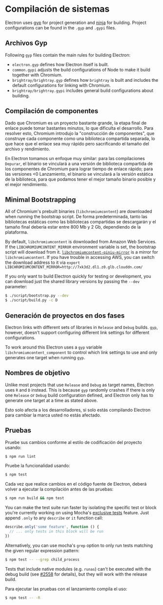 # Compilación de sistemas

Electron uses [gyp](https://gyp.gsrc.io/) for project generation and [ninja](https://ninja-build.org/) for building. Project configurations can be found in the `.gyp` and `.gypi` files.

## Archivos Gyp

Following `gyp` files contain the main rules for building Electron:

* `electron.gyp` defines how Electron itself is built.
* `common.gypi` adjusts the build configurations of Node to make it build together with Chromium.
* `brightray/brightray.gyp` defines how `brightray` is built and includes the default configurations for linking with Chromium.
* `brightray/brightray.gypi` includes general build configurations about building.

## Compilación de componentes

Dado que Chromium es un proyecto bastante grande, la etapa final de enlace puede tomar bastantes minutos, lo que dificulta el desarrollo. Para resolver esto, Chromium introdujo la "construcción de componentes", que construye cada componente como una biblioteca compartida separada, lo que hace que el enlace sea muy rápido pero sacrificando el tamaño del archivo y rendimiento.

En Electron tomamos un enfoque muy similar: para las compilaciones `Depurar`, el binario se vinculará a una versión de biblioteca compartida de los componentes de Chromium para lograr tiempo de enlace rápido; para las versiones <0 Lanzamiento</code>, el binario se vinculará a la versión estática de la biblioteca, para que podamos tener el mejor tamaño binario posible y el mejor rendimiento.

## Minimal Bootstrapping

All of Chromium's prebuilt binaries (`libchromiumcontent`) are downloaded when running the bootstrap script. De forma predeterminada, tanto las bibliotecas estáticas como las bibliotecas compartidas se descargarán y el tamaño final debería estar entre 800 Mb y 2 Gb, dependiendo de la plataforma.

By default, `libchromiumcontent` is downloaded from Amazon Web Services. If the `LIBCHROMIUMCONTENT_MIRROR` environment variable is set, the bootstrap script will download from it. [`libchromiumcontent-qiniu-mirror`](https://github.com/hokein/libchromiumcontent-qiniu-mirror) is a mirror for `libchromiumcontent`. If you have trouble in accessing AWS, you can switch the download address to it via `export LIBCHROMIUMCONTENT_MIRROR=http://7xk3d2.dl1.z0.glb.clouddn.com/`

If you only want to build Electron quickly for testing or development, you can download just the shared library versions by passing the `--dev` parameter:

```sh
$ ./script/bootstrap.py --dev
$ ./script/build.py -c D
```

## Generación de proyectos en dos fases

Electron links with different sets of libraries in `Release` and `Debug` builds. `gyp`, however, doesn't support configuring different link settings for different configurations.

To work around this Electron uses a `gyp` variable `libchromiumcontent_component` to control which link settings to use and only generates one target when running `gyp`.

## Nombres de objetivo

Unlike most projects that use `Release` and `Debug` as target names, Electron uses `R` and `D` instead. This is because `gyp` randomly crashes if there is only one `Release` or `Debug` build configuration defined, and Electron only has to generate one target at a time as stated above.

Esto solo afecta a los desarrolladores, si solo estás compilando Electron para cambiar la marca usted no estás afectado.

## Pruebas

Pruebe sus cambios conforme al estilo de codificación del proyecto usando:

```sh
$ npm run lint
```

Pruebe la funcionalidad usando:

```sh
$ npm test
```

Cada vez que realice cambios en el código fuente de Electron, deberá volver a ejecutar la compilación antes de las pruebas:

```sh
$ npm run build && npm test
```

You can make the test suite run faster by isolating the specific test or block you're currently working on using Mocha's [exclusive tests](https://mochajs.org/#exclusive-tests) feature. Just append `.only` to any `describe` or `it` function call:

```js
describe.only('some feature', function () {
  // ... only tests in this block will be run
})
```

Alternatively, you can use mocha's `grep` option to only run tests matching the given regular expression pattern:

```sh
$ npm test -- --grep child_process
```

Tests that include native modules (e.g. `runas`) can't be executed with the debug build (see [#2558](https://github.com/electron/electron/issues/2558) for details), but they will work with the release build.

Para ejecutar las pruebas con el lanzamiento compila el uso:

```sh
$ npm test -- -R
```